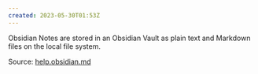 ```yaml
---
created: 2023-05-30T01:53Z
---
```


Obsidian Notes are stored in an Obsidian Vault as plain text and Markdown files on the local file system.

Source: [help.obsidian.md](https://help.obsidian.md/Getting+started/Create+your+first+note)
